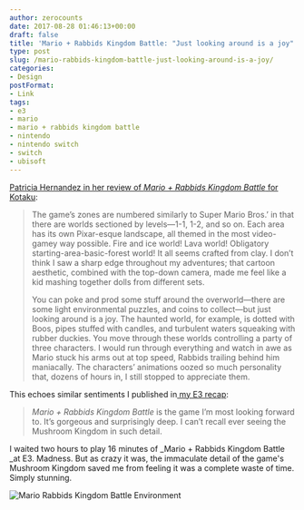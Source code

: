 ```yaml
---
author: zerocounts
date: 2017-08-28 01:46:13+00:00
draft: false
title: 'Mario + Rabbids Kingdom Battle: "Just looking around is a joy"'
type: post
slug: /mario-rabbids-kingdom-battle-just-looking-around-is-a-joy/
categories:
- Design
postFormat:
- Link
tags:
- e3
- mario
- mario + rabbids kingdom battle
- nintendo
- nintendo switch
- switch
- ubisoft
---
```


[Patricia Hernandez in her review of _Mario + Rabbids Kingdom Battle_ for Kotaku](http://kotaku.com/mario-rabbids-kingdom-battle-the-kotaku-review-1798496493):

> The game’s zones are numbered similarly to Super Mario Bros.’ in that there are worlds sectioned by levels—1-1, 1-2, and so on. Each area has its own Pixar-esque landscape, all themed in the most video-gamey way possible. Fire and ice world! Lava world! Obligatory starting-area-basic-forest world! It all seems crafted from clay. I don’t think I saw a sharp edge throughout my adventures; that cartoon aesthetic, combined with the top-down camera, made me feel like a kid mashing together dolls from different sets.
>
> You can poke and prod some stuff around the overworld—there are some light environmental puzzles, and coins to collect—but just looking around is a joy. The haunted world, for example, is dotted with Boos, pipes stuffed with candles, and turbulent waters squeaking with rubber duckies. You move through these worlds controlling a party of three characters. I would run through everything and watch in awe as Mario stuck his arms out at top speed, Rabbids trailing behind him maniacally. The characters’ animations oozed so much personality that, dozens of hours in, I still stopped to appreciate them.

This echoes similar sentiments I published in[ my E3 recap](/2017/06/19/e3-2017/):

> _Mario + Rabbids Kingdom Battle_ is the game I’m most looking forward to. It’s gorgeous and surprisingly deep. I can’t recall ever seeing the Mushroom Kingdom in such detail.

I waited two hours to play 16 minutes of _Mario + Rabbids Kingdom Battle _at E3. Madness. But as crazy it was, the immaculate detail of the game's Mushroom Kingdom saved me from feeling it was a complete waste of time. Simply stunning.

![Mario Rabbids Kingdom Battle Environment](/mario-rabbids-kingdom-battle-environments.jpg)
